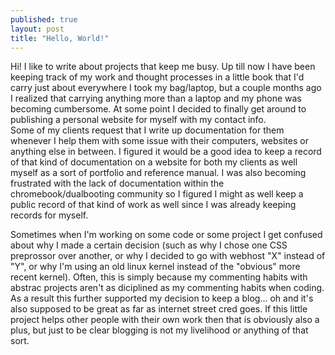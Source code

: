 ```yaml
---
published: true
layout: post
title: "Hello, World!"
---
```


<space><space><space><space><space><space>Hi! I like to write about projects that keep me busy. Up till now I have been keeping track of my work and thought processes in a little book that I'd carry just about everywhere I took my bag/laptop, but a couple months ago I realized that carrying anything more than a laptop and my phone was becoming cumbersome. At some point I decided to finally get around to publishing a personal website for myself with my contact info.  
Some of my clients request that I write up documentation for them whenever I help them with some issue with their computers, websites or anything else in between. I figured it would be a good idea to keep a record of that kind of documentation on a website for both my clients as well myself as a sort of portfolio and reference manual. I was also becoming frustrated with the lack of documentation within the chromebook/dualbooting community so I figured I might as well keep a public record of that kind of work as well since I was already keeping records for myself.


Sometimes when I'm working on some code or some project I get confused about why I made a certain decision (such as why I chose one CSS preprossor over another, or why I decided to go with webhost "X" instead of "Y", or why I'm using an old linux kernel instead of the "obvious" more recent kernel). Often, this is simply because my commenting habits with abstrac projects aren't as diciplined as my commenting habits when coding. As a result this further supported my decision to keep a blog... oh and it's also supposed to be great as far as internet street cred goes. If this little project helps other people with their own work then that is obviously also a plus, but just to be clear blogging is not my livelihood or anything of that sort.
